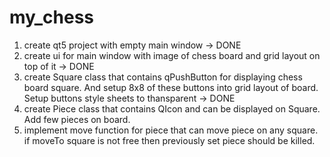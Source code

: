 # my_chess

1. create qt5 project with empty main window -> DONE
2. create ui for main window with image of chess board and grid layout on top of it -> DONE
3. create Square class that contains qPushButton for displaying chess board square. And setup 8x8 of these buttons into grid layout of board. Setup buttons style sheets to thansparent -> DONE
4. create Piece class that contains QIcon and can be displayed on Square. Add few pieces on board.
5. implement move function for piece that can move piece on any square. if moveTo square is not free then previously set piece should be killed.

